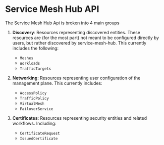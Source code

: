 # Service Mesh Hub API

The Service Mesh Hub Api is broken into 4 main groups

1. **Discovery**: Resources representing discovered entities. These resources are (for the most part) not meant to be
configured directly by users, but rather discovered by service-mesh-hub. This currently includes the following:
    * `Meshes`
    * `Workloads`
    * `TrafficTargets`

2. **Networking**: Resources representing user configuration of the management plane. This currently includes:
    * `AccessPolicy`
    * `TrafficPolicy`
    * `VirtualMesh`
    * `FailoverService`

3. **Certificates**: Resources representing security entities and related workflows. Including:
    * `CertificateRequest`
    * `IssuedCertificate`

